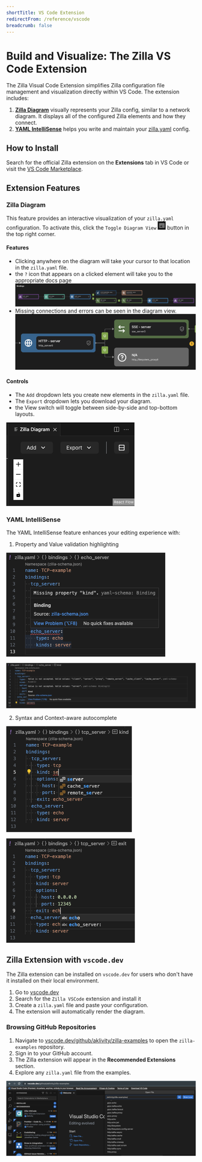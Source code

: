```yaml
---
shortTitle: VS Code Extension
redirectFrom: /reference/vscode
breadcrumb: false
---
```


# Build and Visualize: The Zilla VS Code Extension

The Zilla Visual Code Extension simplifies Zilla configuration file management and visualization directly within VS Code. The extension includes:

1. [**Zilla Diagram**](#zilla-diagram) visually represents your Zilla config, similar to a network diagram. It displays all of the configured Zilla elements and how they connect.
2. [**YAML IntelliSense**](#yaml-intellisense) helps you write and maintain your [zilla.yaml](../../reference/config/overview.md) config.

## How to Install

Search for the official Zilla extension on the **Extensions** tab in VS Code or visit the [VS Code Marketplace](https://marketplace.visualstudio.com/items?itemName=aklivity.zilla-vscode-ext).

## Extension Features

### Zilla Diagram

This feature provides an interactive visualization of your `zilla.yaml` configuration. To activate this, click the `Toggle Diagram View` ![Toggle Diagram View](./toggle.png) button in the top right corner.

#### Features

- Clicking anywhere on the diagram will take your cursor to that location in the `zilla.yaml` file.
- the `?` icon that appears on a clicked element will take you to the appropriate docs page
 ![diagram](./diagram.png)
- Missing connections and errors can be seen in the diagram view.
 ![diagram error](./diagram_error.png)

#### Controls

- The `Add` dropdown lets you create new elements in the `zilla.yaml` file.
- The `Export` dropdown lets you download your diagram.
- the View switch will toggle between side-by-side and top-bottom layouts.

![diagram controls](./diagram_controls.png)

### YAML IntelliSense

The YAML IntelliSense feature enhances your editing experience with:

1. Property and Value validation highlighting

![Property Highlighting](./property_highlight.png)

![Value Highlighting](./value_highlight.png)

2. Syntax and Context-aware autocomplete

![Syntax Autocomplete](./syntax_autocomplete.png)

![Context Autocomplete](./context_autocomplete.png)

## Zilla Extension with `vscode.dev`

The Zilla extension can be installed on `vscode.dev` for users who don't have it installed on their local environment.

1. Go to [vscode.dev](https://vscode.dev/)
2. Search for the `Zilla VSCode` extension and install it
3. Create a `zilla.yaml` file and paste your configuration.
4. The extension will automatically render the diagram.

### Browsing GitHub Repositories

1. Navigate to [vscode.dev/github/aklivity/zilla-examples](https://vscode.dev/github/aklivity/zilla-examples) to open the `zilla-examples` repository.
2. Sign in to your GitHub account.
3. The Zilla extension will appear in the **Recommended Extensions** section.
4. Explore any `zilla.yaml` file from the examples.

![vscode.dev](./online_extension.png)
